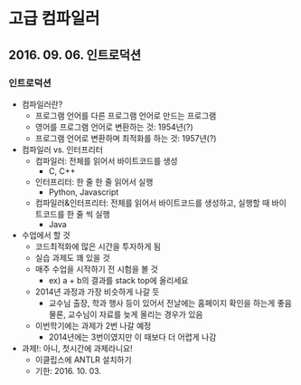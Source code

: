 # 고급 컴파일러

## 2016. 09. 06. 인트로덕션

### 인트로덕션

- 컴파일러란?
  - 프로그램 언어를 다른 프로그램 언어로 만드는 프로그램
  - 영어를 프로그램 언어로 변환하는 것: 1954년(?)
  - 프로그램 언어로 변환하며 최적화를 하는 것: 1957년(?)
- 컴파일러 vs. 인터프리터
  - 컴파일러: 전체를 읽어서 바이트코드를 생성
    - C, C++
  - 인터프리터: 한 줄 한 줄 읽어서 실행
    - Python, Javascript
  - 컴파일러&인터프리터: 전체를 읽어서 바이트코드를 생성하고,
  실행할 때 바이트코드를 한 줄 씩 실행
    - Java
- 수업에서 할 것
  - 코드최적화에 많은 시간을 투자하게 됨
  - 실습 과제도 꽤 있을 것
  - 매주 수업을 시작하기 전 시험을 볼 것
    - ex) a + b의 결과를 stack top에 올리세요
  - 2014년 과정과 가장 비슷하게 나갈 듯
    - 교수님 출장, 학과 행사 등이 있어서 전날에는 홈페이지 확인을 하는게 좋음
    물론, 교수님이 자료를 늦게 올리는 경우가 있음
  - 이번학기에는 과제가 2번 나갈 예정
    - 2014년에는 3번이였지만 이 때보다 더 어렵게 나감
- 과제!: 아니, 첫시간에 과제라니요!
  - 이클립스에 ANTLR 설치하기
  - 기한: 2016. 10. 03.
